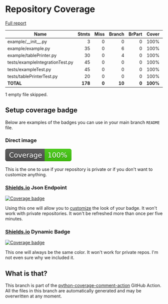 # Repository Coverage

[Full report](https://htmlpreview.github.io/?https://github.com/EffectiveRange/python-libdbus/blob/python-coverage-comment-action-data/htmlcov/index.html)

| Name                            |    Stmts |     Miss |   Branch |   BrPart |    Cover |   Missing |
|-------------------------------- | -------: | -------: | -------: | -------: | -------: | --------: |
| example/\_\_init\_\_.py         |        3 |        0 |        0 |        0 |     100% |           |
| example/example.py              |       35 |        0 |        6 |        0 |     100% |           |
| example/tablePrinter.py         |       30 |        0 |        4 |        0 |     100% |           |
| tests/exampleIntegrationTest.py |       45 |        0 |        0 |        0 |     100% |           |
| tests/exampleTest.py            |       45 |        0 |        0 |        0 |     100% |           |
| tests/tablePrinterTest.py       |       20 |        0 |        0 |        0 |     100% |           |
|                       **TOTAL** |  **178** |    **0** |   **10** |    **0** | **100%** |           |

1 empty file skipped.


## Setup coverage badge

Below are examples of the badges you can use in your main branch `README` file.

### Direct image

[![Coverage badge](https://raw.githubusercontent.com/EffectiveRange/python-libdbus/python-coverage-comment-action-data/badge.svg)](https://htmlpreview.github.io/?https://github.com/EffectiveRange/python-libdbus/blob/python-coverage-comment-action-data/htmlcov/index.html)

This is the one to use if your repository is private or if you don't want to customize anything.

### [Shields.io](https://shields.io) Json Endpoint

[![Coverage badge](https://img.shields.io/endpoint?url=https://raw.githubusercontent.com/EffectiveRange/python-libdbus/python-coverage-comment-action-data/endpoint.json)](https://htmlpreview.github.io/?https://github.com/EffectiveRange/python-libdbus/blob/python-coverage-comment-action-data/htmlcov/index.html)

Using this one will allow you to [customize](https://shields.io/endpoint) the look of your badge.
It won't work with private repositories. It won't be refreshed more than once per five minutes.

### [Shields.io](https://shields.io) Dynamic Badge

[![Coverage badge](https://img.shields.io/badge/dynamic/json?color=brightgreen&label=coverage&query=%24.message&url=https%3A%2F%2Fraw.githubusercontent.com%2FEffectiveRange%2Fpython-libdbus%2Fpython-coverage-comment-action-data%2Fendpoint.json)](https://htmlpreview.github.io/?https://github.com/EffectiveRange/python-libdbus/blob/python-coverage-comment-action-data/htmlcov/index.html)

This one will always be the same color. It won't work for private repos. I'm not even sure why we included it.

## What is that?

This branch is part of the
[python-coverage-comment-action](https://github.com/marketplace/actions/python-coverage-comment)
GitHub Action. All the files in this branch are automatically generated and may be
overwritten at any moment.